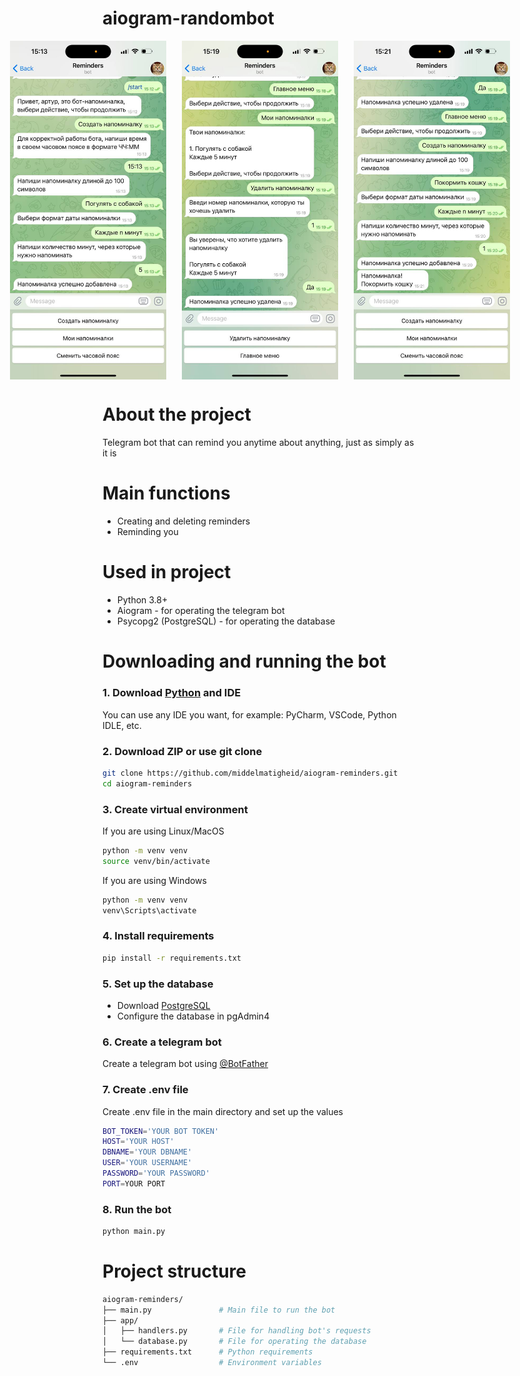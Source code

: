 # aiogram-randombot

<div style="display: flex; gap: 25px; justify-content: center;">
    <img src="screenshots/screenshot_1.jpg" style="width: 250px;" alt="bot screenshot">
    <img src="screenshots/screenshot_2.jpg" style="width: 250px;" alt="bot screenshot">
    <img src="screenshots/screenshot_3.jpg" style="width: 250px;" alt="bot screenshot">
</div>

# About the project

Telegram bot that can remind you anytime about anything, just as simply as it is

# Main functions

- Creating and deleting reminders
- Reminding you

# Used in project

- Python 3.8+
- Aiogram - for operating the telegram bot
- Psycopg2 (PostgreSQL) - for operating the database

# Downloading and running the bot

### 1. Download [Python](https://www.python.org/) and IDE

You can use any IDE you want, for example: PyCharm, VSCode, Python IDLE, etc.

### 2. Download ZIP or use git clone

```bash
git clone https://github.com/middelmatigheid/aiogram-reminders.git
cd aiogram-reminders
```

### 3. Create virtual environment

If you are using Linux/MacOS

```bash
python -m venv venv
source venv/bin/activate
```

If you are using Windows

```bash
python -m venv venv
venv\Scripts\activate 
```

### 4. Install requirements

```bash
pip install -r requirements.txt
```

### 5. Set up the database

- Download [PostgreSQL](https://www.postgresql.org/)
- Configure the database in pgAdmin4

### 6. Create a telegram bot

Create a telegram bot using [@BotFather](https://telegram.me/BotFather)

### 7. Create .env file

Create .env file in the main directory and set up the values

```bash
BOT_TOKEN='YOUR BOT TOKEN'
HOST='YOUR HOST'
DBNAME='YOUR DBNAME'
USER='YOUR USERNAME'
PASSWORD='YOUR PASSWORD'
PORT=YOUR PORT
```

### 8. Run the bot

```bash
python main.py
```

# Project structure

```bash
aiogram-reminders/
├── main.py               # Main file to run the bot
├── app/
│   ├── handlers.py       # File for handling bot's requests
│   └── database.py       # File for operating the database
├── requirements.txt      # Python requirements
└── .env                  # Environment variables
```
